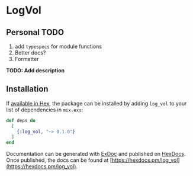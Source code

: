 # LogVol

## Personal TODO
1. add `typespecs` for module functions
2. Better docs?
3. Formatter

**TODO: Add description**

## Installation

If [available in Hex](https://hex.pm/docs/publish), the package can be installed
by adding `log_vol` to your list of dependencies in `mix.exs`:

```elixir
def deps do
  [
    {:log_vol, "~> 0.1.0"}
  ]
end
```

Documentation can be generated with [ExDoc](https://github.com/elixir-lang/ex_doc)
and published on [HexDocs](https://hexdocs.pm). Once published, the docs can
be found at [https://hexdocs.pm/log_vol](https://hexdocs.pm/log_vol).
